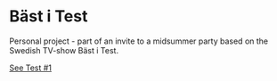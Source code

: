# Bäst i Test

Personal project - part of an invite to a midsummer party based on the Swedish TV-show Bäst i Test. 

[See Test #1](https://ebbaj.github.io/bast-i-test/)
